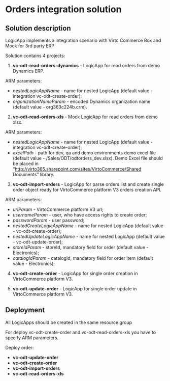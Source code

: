 # Orders integration solution

## Solution description

LogicApp implements a integration scenario with Virto Commerce Box and Mock for 3rd party ERP

Solution contains 4 projects:

1. **vc-odt-read-orders-dynamics** - LogicApp for read orders from demo Dynamics ERP.

ARM parameters:

* *nestedLogicAppName* - name for nested LogicApp (default value - integration vc-odt-create-order);
* *organizationNameParam* - encoded Dynamics organization name (default value - org363c224b.crm). 


2. **vc-odt-read-orders-xls** - Mock LogicApp for read orders from demo xlsx.

ARM parameters:

* *nestedLogicAppName* - name for nested LogicApp (default value - integration vc-odt-create-order);
* *excelPath* - path for dev, qa and demo environments demo excel file (default value - /Sales/ODT/odtorders_dev.xlsx). Demo Excel file should be placed in “http://virto365.sharepoint.com/sites/VirtoCommerce/Shared Documents” library.

3. **vc-odt-import-orders** - LogicApp for parse orders list and create single order object ready for VirtoCommerce platform V3 orders creation API.

ARM parameters:

* *urlParam* - VirtoCommerce platform V3 url;
* *usernameParam* - user, who have access rights to create order;
* *passwordParam* - user password;
* *nestedCreateLogicAppName* - name for nested LogicApp (default value - vc-odt-create-order);
* *nestedUpdateLogicAppName* - name for nested LogicApp (default value - vc-odt-update-order);
* *storeIdParam* - storeId, mandatory field for order (default value - Electronics);
* *catalogIdParam* - catalogId, mandatory field for order item (default value - Electronics);

4. **vc-odt-create-order** - LogicApp for single order creation in VirtoCommerce platform V3.

5. **vc-odt-update-order** - LogicApp for single order update in VirtoCommerce platform V3.

## Deployment

All LogicApps should be created in the same resource group

For deploy vc-odt-create-order and vc-odt-read-orders-xls you have to specify ARM parameters.

Deploy order:

* **vc-odt-update-order**
* **vc-odt-create-order**
* **vc-odt-import-orders**
* **vc-odt-read-orders-xls**
